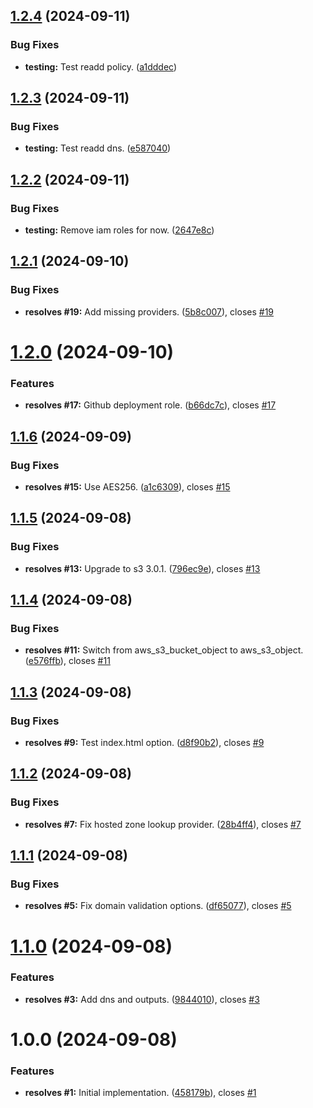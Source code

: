 ## [1.2.4](https://github.com/flagscript/terraform-aws-flagscript-headless-distribution/compare/v1.2.3...v1.2.4) (2024-09-11)


### Bug Fixes

* **testing:** Test readd policy. ([a1dddec](https://github.com/flagscript/terraform-aws-flagscript-headless-distribution/commit/a1dddec41ff4a53d7cc0c4488705ab8ea307c8c4))

## [1.2.3](https://github.com/flagscript/terraform-aws-flagscript-headless-distribution/compare/v1.2.2...v1.2.3) (2024-09-11)


### Bug Fixes

* **testing:** Test readd dns. ([e587040](https://github.com/flagscript/terraform-aws-flagscript-headless-distribution/commit/e587040491405b1b6ddcab40bc18caa79b7fc099))

## [1.2.2](https://github.com/flagscript/terraform-aws-flagscript-headless-distribution/compare/v1.2.1...v1.2.2) (2024-09-11)


### Bug Fixes

* **testing:** Remove iam roles for now. ([2647e8c](https://github.com/flagscript/terraform-aws-flagscript-headless-distribution/commit/2647e8c7cbbc77e4205f1e58386fe2beb608dfd2))

## [1.2.1](https://github.com/flagscript/terraform-aws-flagscript-headless-distribution/compare/v1.2.0...v1.2.1) (2024-09-10)


### Bug Fixes

* **resolves #19:** Add missing providers. ([5b8c007](https://github.com/flagscript/terraform-aws-flagscript-headless-distribution/commit/5b8c0076c0cc1e51af99fdd8e6a3708000f4d529)), closes [#19](https://github.com/flagscript/terraform-aws-flagscript-headless-distribution/issues/19)

# [1.2.0](https://github.com/flagscript/terraform-aws-flagscript-headless-distribution/compare/v1.1.6...v1.2.0) (2024-09-10)


### Features

* **resolves #17:** Github deployment role. ([b66dc7c](https://github.com/flagscript/terraform-aws-flagscript-headless-distribution/commit/b66dc7c2866fa5c70f35b8e8008103ad44d24688)), closes [#17](https://github.com/flagscript/terraform-aws-flagscript-headless-distribution/issues/17)

## [1.1.6](https://github.com/flagscript/terraform-aws-flagscript-headless-distribution/compare/v1.1.5...v1.1.6) (2024-09-09)


### Bug Fixes

* **resolves #15:** Use AES256. ([a1c6309](https://github.com/flagscript/terraform-aws-flagscript-headless-distribution/commit/a1c630986730cabc61701075398349b4953d1447)), closes [#15](https://github.com/flagscript/terraform-aws-flagscript-headless-distribution/issues/15)

## [1.1.5](https://github.com/flagscript/terraform-aws-flagscript-headless-distribution/compare/v1.1.4...v1.1.5) (2024-09-08)


### Bug Fixes

* **resolves #13:** Upgrade to s3 3.0.1. ([796ec9e](https://github.com/flagscript/terraform-aws-flagscript-headless-distribution/commit/796ec9eefde5e8cf4ffde4ab416ab76780be559e)), closes [#13](https://github.com/flagscript/terraform-aws-flagscript-headless-distribution/issues/13)

## [1.1.4](https://github.com/flagscript/terraform-aws-flagscript-headless-distribution/compare/v1.1.3...v1.1.4) (2024-09-08)


### Bug Fixes

* **resolves #11:** Switch from aws_s3_bucket_object to aws_s3_object. ([e576ffb](https://github.com/flagscript/terraform-aws-flagscript-headless-distribution/commit/e576ffb6f214add7dc763b5cfcd50ff5d41dfd55)), closes [#11](https://github.com/flagscript/terraform-aws-flagscript-headless-distribution/issues/11)

## [1.1.3](https://github.com/flagscript/terraform-aws-flagscript-headless-distribution/compare/v1.1.2...v1.1.3) (2024-09-08)


### Bug Fixes

* **resolves #9:** Test index.html option. ([d8f90b2](https://github.com/flagscript/terraform-aws-flagscript-headless-distribution/commit/d8f90b2138394d1218e3c07bfd14c8bc8bcecf1e)), closes [#9](https://github.com/flagscript/terraform-aws-flagscript-headless-distribution/issues/9)

## [1.1.2](https://github.com/flagscript/terraform-aws-flagscript-headless-distribution/compare/v1.1.1...v1.1.2) (2024-09-08)


### Bug Fixes

* **resolves #7:** Fix hosted zone lookup provider. ([28b4ff4](https://github.com/flagscript/terraform-aws-flagscript-headless-distribution/commit/28b4ff481ed59f6fb8969d83ecd14ccf89057395)), closes [#7](https://github.com/flagscript/terraform-aws-flagscript-headless-distribution/issues/7)

## [1.1.1](https://github.com/flagscript/terraform-aws-flagscript-headless-distribution/compare/v1.1.0...v1.1.1) (2024-09-08)


### Bug Fixes

* **resolves #5:** Fix domain validation options. ([df65077](https://github.com/flagscript/terraform-aws-flagscript-headless-distribution/commit/df65077cde02b69022209e76f115856ce4d2a4d9)), closes [#5](https://github.com/flagscript/terraform-aws-flagscript-headless-distribution/issues/5)

# [1.1.0](https://github.com/flagscript/terraform-aws-flagscript-headless-distribution/compare/v1.0.0...v1.1.0) (2024-09-08)


### Features

* **resolves #3:** Add dns and outputs. ([9844010](https://github.com/flagscript/terraform-aws-flagscript-headless-distribution/commit/9844010bf98bf40dd7ff5a13aebdb7054f450a99)), closes [#3](https://github.com/flagscript/terraform-aws-flagscript-headless-distribution/issues/3)

# 1.0.0 (2024-09-08)


### Features

* **resolves #1:** Initial implementation. ([458179b](https://github.com/flagscript/terraform-aws-flagscript-headless-distribution/commit/458179bee1c60e35b1ce5763ef7bb5bc12c1c58a)), closes [#1](https://github.com/flagscript/terraform-aws-flagscript-headless-distribution/issues/1)
